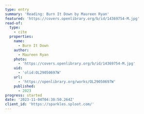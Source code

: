 ```yaml
---
type: entry
summary: 'Reading: Burn It Down by Maureen Ryan'
featured: 'https://covers.openlibrary.org/b/id/14369754-M.jpg'
read-of:
  type:
    - cite
  properties:
    name:
      - Burn It Down
    author:
      - Maureen Ryan
    photo:
      - 'https://covers.openlibrary.org/b/id/14369754-M.jpg'
    uid:
      - 'olid:OL29050697W'
    url:
      - 'https://openlibrary.org/works/OL29050697W'
    published:
      - 2023
progress: started
date: '2023-11-04T04:30:50.264Z'
client_id: 'https://sparkles.sploot.com/'
---
```



